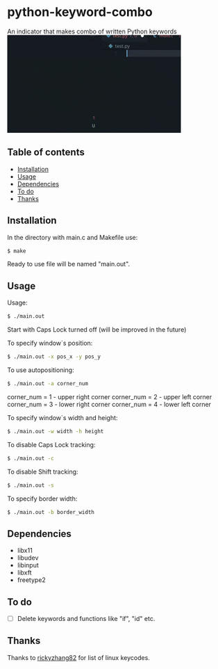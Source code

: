 # python-keyword-combo

An indicator that makes combo of written Python keywords 
![alt image](https://raw.githubusercontent.com/bulochka-reborn/python-keyword-combo/4a2811b7ff761ffce89d6b8313136b384aab9c3c/demonstration.gif)

## Table of contents

- [Installation](#installation)
- [Usage](#usage)
- [Dependencies](#dependencies)
- [To do](#to-do)
- [Thanks](#thanks)

## Installation

In the directory with main.c and Makefile use:

```sh
$ make
```
Ready to use file will be named "main.out".

## Usage

Usage: 
```sh
$ ./main.out
```
Start with Caps Lock turned off (will be improved in the future)

To specify window`s position:
```sh
$ ./main.out -x pos_x -y pos_y
```

To use autopositioning:
```sh
$ ./main.out -a corner_num
```
corner_num = 1 - upper right corner
corner_num = 2 - upper left corner
corner_num = 3 - lower right corner
corner_num = 4 - lower left corner

To specify window`s width and height:
```sh
$ ./main.out -w width -h height
```

To disable Caps Lock tracking:
```sh
$ ./main.out -c
```

To disable Shift tracking:
```sh
$ ./main.out -s
```

To specify border width:
```sh
$ ./main.out -b border_width
```

## Dependencies

- libx11
- libudev
- libinput
- libxft
- freetype2

## To do

- [ ] Delete keywords and functions like "if", "id" etc.

## Thanks

Thanks to [rickyzhang82](https://gist.github.com/rickyzhang82) for list of linux keycodes.




